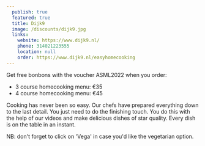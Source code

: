 ```yaml
---
  publish: true
  featured: true
  title: Dijk9
  image: /discounts/dijk9.jpg
  links: 
    website: https://www.dijk9.nl/
    phone: 314021223555
    location: null
    order: https://www.dijk9.nl/easyhomecooking
---
```


Get free bonbons with the voucher ASML2022 when you order:

- 3 course homecooking menu: €35
- 4 course homecooking menu: €45

Cooking has never been so easy. Our chefs have prepared everything down to the last detail. You just need to do the finishing touch. You do this with the help of our videos and make delicious dishes of star quality. Every dish is on the table in an instant.

NB: don't forget to click on 'Vega' in case you'd like the vegetarian option.
